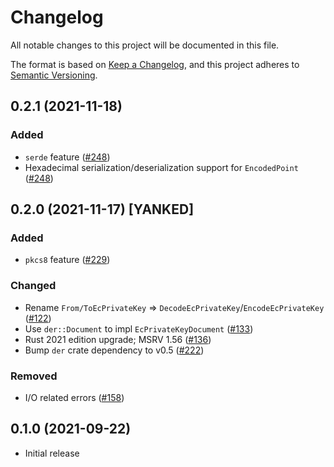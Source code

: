 # Changelog
All notable changes to this project will be documented in this file.

The format is based on [Keep a Changelog](https://keepachangelog.com/en/1.0.0/),
and this project adheres to [Semantic Versioning](https://semver.org/spec/v2.0.0.html).

## 0.2.1 (2021-11-18)
### Added
- `serde` feature ([#248])
- Hexadecimal serialization/deserialization support for `EncodedPoint` ([#248])

[#248]: https://github.com/RustCrypto/formats/pull/248

## 0.2.0 (2021-11-17) [YANKED]
### Added
- `pkcs8` feature ([#229])

### Changed
- Rename `From/ToEcPrivateKey` => `DecodeEcPrivateKey`/`EncodeEcPrivateKey` ([#122])
- Use `der::Document` to impl `EcPrivateKeyDocument` ([#133])
- Rust 2021 edition upgrade; MSRV 1.56 ([#136])
- Bump `der` crate dependency to v0.5 ([#222])

### Removed
- I/O related errors ([#158])

[#122]: https://github.com/RustCrypto/formats/pull/122
[#133]: https://github.com/RustCrypto/formats/pull/133
[#136]: https://github.com/RustCrypto/formats/pull/136
[#158]: https://github.com/RustCrypto/formats/pull/158
[#222]: https://github.com/RustCrypto/formats/pull/222
[#229]: https://github.com/RustCrypto/formats/pull/229

## 0.1.0 (2021-09-22)
- Initial release
